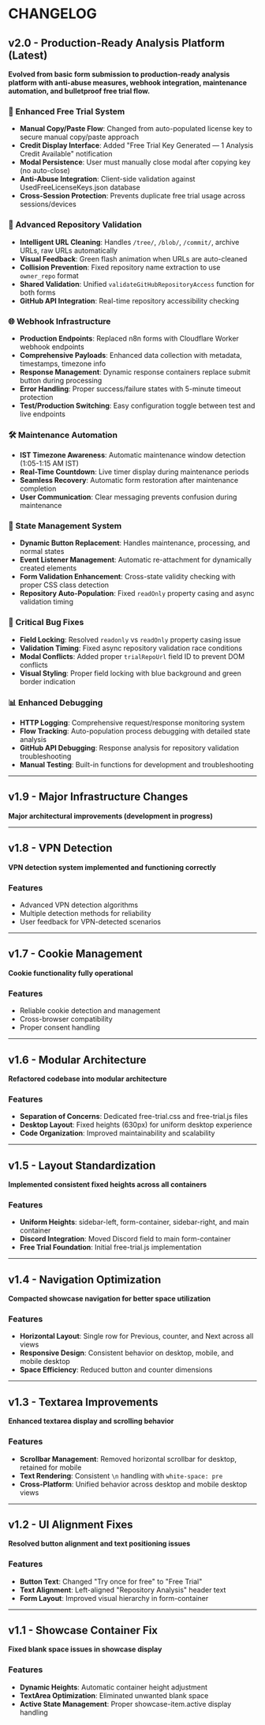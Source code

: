 # CHANGELOG

## v2.0 - Production-Ready Analysis Platform (Latest)
**Evolved from basic form submission to production-ready analysis platform with anti-abuse measures, webhook integration, maintenance automation, and bulletproof free trial flow.**

### 🔐 Enhanced Free Trial System
- **Manual Copy/Paste Flow**: Changed from auto-populated license key to secure manual copy/paste approach
- **Credit Display Interface**: Added "Free Trial Key Generated — 1 Analysis Credit Available" notification
- **Modal Persistence**: User must manually close modal after copying key (no auto-close)
- **Anti-Abuse Integration**: Client-side validation against UsedFreeLicenseKeys.json database
- **Cross-Session Protection**: Prevents duplicate free trial usage across sessions/devices

### 🔧 Advanced Repository Validation
- **Intelligent URL Cleaning**: Handles `/tree/`, `/blob/`, `/commit/`, archive URLs, raw URLs automatically
- **Visual Feedback**: Green flash animation when URLs are auto-cleaned
- **Collision Prevention**: Fixed repository name extraction to use `owner_repo` format
- **Shared Validation**: Unified `validateGitHubRepositoryAccess` function for both forms
- **GitHub API Integration**: Real-time repository accessibility checking

### 🌐 Webhook Infrastructure
- **Production Endpoints**: Replaced n8n forms with Cloudflare Worker webhook endpoints
- **Comprehensive Payloads**: Enhanced data collection with metadata, timestamps, timezone info
- **Response Management**: Dynamic response containers replace submit button during processing
- **Error Handling**: Proper success/failure states with 5-minute timeout protection
- **Test/Production Switching**: Easy configuration toggle between test and live endpoints

### 🛠️ Maintenance Automation
- **IST Timezone Awareness**: Automatic maintenance window detection (1:05-1:15 AM IST)
- **Real-Time Countdown**: Live timer display during maintenance periods
- **Seamless Recovery**: Automatic form restoration after maintenance completion
- **User Communication**: Clear messaging prevents confusion during maintenance

### 🎯 State Management System
- **Dynamic Button Replacement**: Handles maintenance, processing, and normal states
- **Event Listener Management**: Automatic re-attachment for dynamically created elements
- **Form Validation Enhancement**: Cross-state validity checking with proper CSS class detection
- **Repository Auto-Population**: Fixed `readOnly` property casing and async validation timing

### 🐛 Critical Bug Fixes
- **Field Locking**: Resolved `readonly` vs `readOnly` property casing issue
- **Validation Timing**: Fixed async repository validation race conditions
- **Modal Conflicts**: Added proper `trialRepoUrl` field ID to prevent DOM conflicts
- **Visual Styling**: Proper field locking with blue background and green border indication

### 📊 Enhanced Debugging
- **HTTP Logging**: Comprehensive request/response monitoring system
- **Flow Tracking**: Auto-population process debugging with detailed state analysis
- **GitHub API Debugging**: Response analysis for repository validation troubleshooting
- **Manual Testing**: Built-in functions for development and troubleshooting

---

## v1.9 - Major Infrastructure Changes
**Major architectural improvements (development in progress)**

---

## v1.8 - VPN Detection
**VPN detection system implemented and functioning correctly**

### Features
- Advanced VPN detection algorithms
- Multiple detection methods for reliability
- User feedback for VPN-detected scenarios

---

## v1.7 - Cookie Management
**Cookie functionality fully operational**

### Features
- Reliable cookie detection and management
- Cross-browser compatibility
- Proper consent handling

---

## v1.6 - Modular Architecture
**Refactored codebase into modular architecture**

### Features
- **Separation of Concerns**: Dedicated free-trial.css and free-trial.js files
- **Desktop Layout**: Fixed heights (630px) for uniform desktop experience
- **Code Organization**: Improved maintainability and scalability

---

## v1.5 - Layout Standardization
**Implemented consistent fixed heights across all containers**

### Features
- **Uniform Heights**: sidebar-left, form-container, sidebar-right, and main container
- **Discord Integration**: Moved Discord field to main form-container
- **Free Trial Foundation**: Initial free-trial.js implementation

---

## v1.4 - Navigation Optimization
**Compacted showcase navigation for better space utilization**

### Features
- **Horizontal Layout**: Single row for Previous, counter, and Next across all views
- **Responsive Design**: Consistent behavior on desktop, mobile, and mobile desktop
- **Space Efficiency**: Reduced button and counter dimensions

---

## v1.3 - Textarea Improvements
**Enhanced textarea display and scrolling behavior**

### Features
- **Scrollbar Management**: Removed horizontal scrollbar for desktop, retained for mobile
- **Text Rendering**: Consistent `\n` handling with `white-space: pre`
- **Cross-Platform**: Unified behavior across desktop and mobile desktop views

---

## v1.2 - UI Alignment Fixes
**Resolved button alignment and text positioning issues**

### Features
- **Button Text**: Changed "Try once for free" to "Free Trial"
- **Text Alignment**: Left-aligned "Repository Analysis" header text
- **Form Layout**: Improved visual hierarchy in form-container

---

## v1.1 - Showcase Container Fix
**Fixed blank space issues in showcase display**

### Features
- **Dynamic Heights**: Automatic container height adjustment
- **TextArea Optimization**: Eliminated unwanted blank space
- **Active State Management**: Proper showcase-item.active display handling
